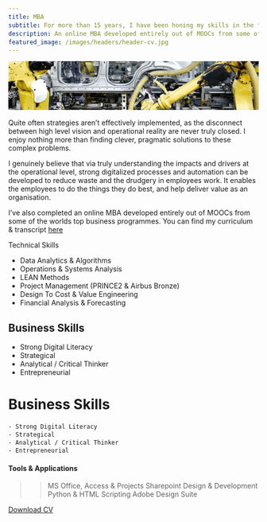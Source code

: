 ```yaml
---
title: MBA
subtitle: For more than 15 years, I have been honing my skills in the fields of operations, digitalization, cost reduction and project management within a variety of technical and strategic projects. This experience has been developed in various industries including automotive, aerospace and military.
description: An online MBA developed entirely out of MOOCs from some of the worlds top business programmes.CV, clint, bird, hamburg, germany, dtc, airbus, operations, mba, cost, reduction, digital, transformation, python, digitalization, big data, algorithms]
featured_image: /images/headers/header-cv.jpg
---
```


![](/images/headers/header-cv.jpg)

Quite often strategies aren’t effectively implemented, as the disconnect between high level vision and operational reality are never truly closed. I enjoy nothing more than finding clever, pragmatic solutions to these complex problems.

I genuinely believe that via truly understanding the impacts and drivers at the operational level, strong digitalized processes and automation can be developed to reduce waste and the drudgery in employees work. It enables the employees to do the things they do best, and help deliver value as an organisation.

I’ve also completed an online MBA developed entirely out of MOOCs from some of the worlds top business programmes. You can find my curriculum & transcript [here](https://www.clintbird.com/mba)

<medium>Technical Skills</medium>
* Data Analytics & Algorithms
* Operations & Systems Analysis
* LEAN Methods
* Project Management (PRINCE2 & Airbus Bronze)
* Design To Cost & Value Engineering
* Financial Analysis & Forecasting

## Business Skills
* Strong Digital Literacy
* Strategical
* Analytical / Critical Thinker
* Entrepreneurial

# Business Skills
    - Strong Digital Literacy
    - Strategical
    - Analytical / Critical Thinker
    - Entrepreneurial

#### Tools & Applications
>> MS Office, Access & Projects
>> Sharepoint Design & Development
>> Python & HTML Scripting
>> Adobe Design Suite

<a href="/files/Clint Bird - CV.pdf" class="button button--medium">Download CV</a>